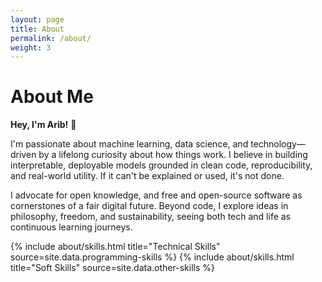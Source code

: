 ```yaml
---
layout: page
title: About
permalink: /about/
weight: 3
---
```


# **About Me**

**Hey, I'm Arib!** :wave:<br>

I'm passionate about machine learning, data science, and technology—driven by a lifelong curiosity about how things work. I believe in building interpretable, deployable models grounded in clean code, reproducibility, and real-world utility. If it can't be explained or used, it's not done.

I advocate for open knowledge, and free and open-source software as cornerstones of a fair digital future. Beyond code, I explore ideas in philosophy, freedom, and sustainability, seeing both tech and life as continuous learning journeys.

<div class="row">
{% include about/skills.html title="Technical Skills" source=site.data.programming-skills %}
{% include about/skills.html title="Soft Skills" source=site.data.other-skills %}
</div>

<!-- <div class="row">
{% include about/timeline.html %}
</div> -->